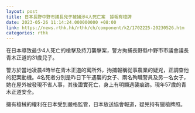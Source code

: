 ```yaml
---
layout: post
title: 日本長野中野市議長兒子被捕涉4人死亡案　據報有槍牌
date: 2023-05-26 11:14:24.000000000 +08:00
link: https://news.rthk.hk/rthk/ch/component/k2/1702225-20230526.htm
categories: rthk
---
```


在日本導致最少4人死亡的槍擊及持刀襲擊案，警方拘捕長野縣中野市市議會議長青木正道的31歲兒子。

警方於當地凌晨4時半在青木正道的寓所外，拘捕報稱從事農業的疑兇，正調查他的犯案動機。4名死者分別是昨日下午遇襲的女子、兩名殉職警員及另一名女子，她在屋外被發現不省人事，其後證實死亡，身上有明顯遇襲痕跡。現年57歲的青木正道安全。

擁有槍械的權利在日本受到嚴格監管，日本放送協會報道，疑兇持有獵槍牌照。
